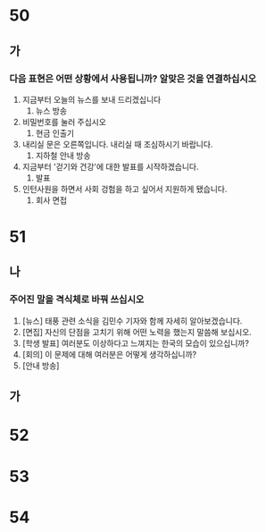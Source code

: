 # 50
## 가
### 다음 표현은 어떤 상황에서 사용됩니까? 알맞은 것을 연결하십시오
1. 지금부터 오늘의 뉴스를 보내 드리겠십니다
	1. 뉴스 방송
2. 비밀번호를 눌러 주십시오
	1. 현금 인출기
3. 내리실 문은 오른쪽입니다. 내리실 때 조심하시기 바랍니다.
	1. 지하철 안내 방송
4. 지금부터 '걷기와 건강'에 대한 발표를 시작하겠습니다.
	1. 발표
5. 인턴사원을 하면서 사회 겅험을 하고 싶어서 지원하게 됐습니다.
	1. 회사 면접
# 51
## 나
### 주어진 말을 격식체로 바꿔 쓰십시오
1. [뉴스] 태풍 관련 소식을 김민수 기자와 함께 자세히 알아보겠습니다.
2. [면집] 자신의 단점을 고치기 위해 어떤 노력을 했는지 말씀해 보십시오.
3. [학생 발표] 여러분도 이상하다고 느껴지는 한국의 모습이 있으십니까?
4. [회의] 이 문제에 대해 여러분은 어떻게 생각하십니까?
5. [안내 방송]
## 가
# 52
# 53
# 54